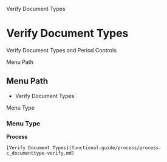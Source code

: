 
Verify Document Types
# Verify Document Types


Verify Document Types and Period Controls

Menu Path
## Menu Path



- Verify Document Types

Menu Type
### Menu Type

**Process**


```
[Verify Document Types](functional-guide/process/process-c_documenttype-verify.md)
```
